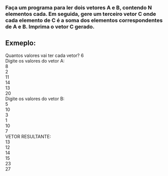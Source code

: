 <h3>
Faça um programa para ler dois vetores A e B, contendo N elementos cada. Em seguida, gere um 
terceiro vetor C onde cada elemento de C é a soma dos elementos correspondentes de A e B. Imprima 
o vetor C gerado.
</h3>

<h2>Exmeplo:</h2>

<p>
Quantos valores vai ter cada vetor? 6 <br>
Digite os valores do vetor A: <br>
8 <br>
2 <br>
11 <br>
14 <br>
13 <br>
20 <br>
Digite os valores do vetor B: <br>
5 <br>
10 <br>
3  <br>
1 <br>
10 <br>
7 <br>
VETOR RESULTANTE: <br>
13 <br>
12 <br>
14 <br>
15 <br>
23 <br>
27<br>
</p>